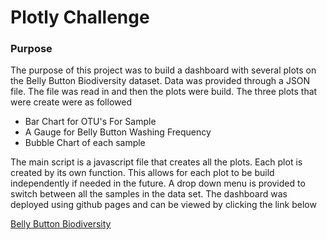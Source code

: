 <h1>Plotly Challenge</h1>

<h3>Purpose</h3> 
<p>The purpose of this project was to build a dashboard with several plots on the Belly Button Biodiversity dataset. 
   Data was provided through a JSON file. The file was read in and then the plots were build. The three plots that were 
   create were as followed</p> 
<ul>
<li>Bar Chart for OTU's For Sample</li>
<li>A Gauge for Belly Button Washing Frequency</li>
<li>Bubble Chart of each sample</li>
</ul> 

<p>The main script is a javascript file that creates all the plots. Each plot is created by its own function.
   This allows for each plot to be build independently if needed in the future. A drop down menu is provided to 
   switch between all the samples in the data set. The dashboard was deployed using github pages and can be viewed by
   clicking the link below</p>

<a href="https://mpasricha1.github.io/plotly-challenge/">Belly Button Biodiversity</a>